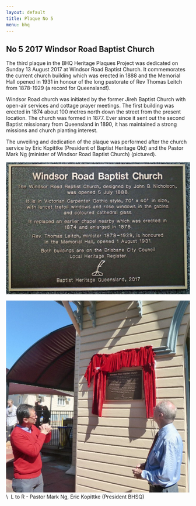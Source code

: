 ```yaml
---
layout: default
title: Plaque No 5
menu: bhq
---
```


## No 5 2017 Windsor Road Baptist Church

The third plaque in the BHQ Heritage Plaques Project was dedicated on Sunday 13 August 2017 at Windsor Road Baptist Church. It commemorates the current church building which was erected in 1888 and the Memorial Hall opened in 1931 in honour of the long pastorate of Rev Thomas Leitch from 1878-1929 (a record for Queensland!). 

Windsor Road church was initiated by the former Jireh Baptist Church with open-air services and cottage prayer meetings. The first building was erected in 1874 about 100 metres north down the street from the present location. The church was formed in 1877. Ever since it sent out the second Baptist missionary from Queensland in 1890, it has maintained a strong missions and church planting interest.

The unveiling and dedication of the plaque was performed after the church service by Eric Kopittke (President of Baptist Heritage Qld) and the Pastor Mark Ng (minister of Windsor Road Baptist Church) (pictured). 

![Plaque 5](/images/plaque05.jpg)

![Plaque 5 unveiling](/images/plaque05-unveil.jpg) \\ 
L to R - Pastor Mark Ng, Eric Kopittke (President BHSQ)